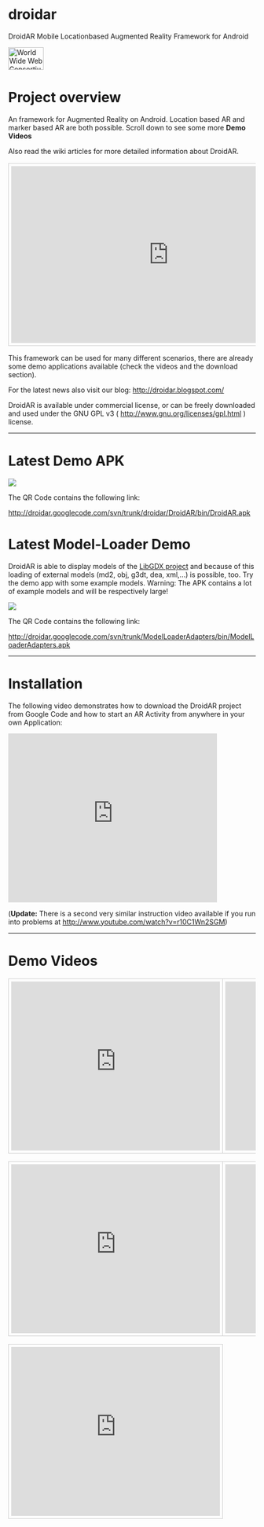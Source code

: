 droidar
=======

DroidAR Mobile Locationbased Augmented Reality Framework for Android



<a href="http://www.youtube.com/watch?feature=player_embedded&v=
v2zyj9hPiDo
"><img src="http://img.youtube.com/vi/
v2zyj9hPiDo
/0.jpg" alt="World Wide Web Consortium Home" width="72" height="46" border="0" /></a>


<h1><a name="Project_overview"></a>Project overview<a href="#Project_overview" class="section_anchor"></a></h1><p>An framework for Augmented Reality on Android. Location based AR and marker based AR are both possible. Scroll down to see some more <strong>Demo Videos</strong> </p><p>Also read the wiki articles for more detailed information about DroidAR. </p><p><table class="wikitable"><tr><td style="border: 1px solid #ccc; padding: 5px;"> 
<object width="640" height="360"><param name="movie" value="http://www.youtube.com/v/v2zyj9hPiDo?version=3&amp;hl=de_DE"></param><param name="allowFullScreen" value="true"></param><param name="allowscriptaccess" value="always"></param><embed src="http://www.youtube.com/v/v2zyj9hPiDo?version=3&amp;hl=de_DE" type="application/x-shockwave-flash" width="640" height="360" allowscriptaccess="always" allowfullscreen="true"></embed></object>
 </td><td style="border: 1px solid #ccc; padding: 5px;"> 
<object width="640" height="360"><param name="movie" value="http://www.youtube.com/v/Ayr6B8fCG54?hl=de_DE&amp;version=3"></param><param name="allowFullScreen" value="true"></param><param name="allowscriptaccess" value="always"></param><embed src="http://www.youtube.com/v/Ayr6B8fCG54?hl=de_DE&amp;version=3" type="application/x-shockwave-flash" width="640" height="360" allowscriptaccess="always" allowfullscreen="true"></embed></object>
  </td></tr> </table></p><p>This framework can be used for many different scenarios, there are already some demo applications available (check the videos and the download section). </p><p>For the latest news also visit our blog: <a href="http://droidar.blogspot.com/" rel="nofollow">http://droidar.blogspot.com/</a> </p><p>DroidAR is available under commercial license, or can be freely downloaded and used under the GNU GPL v3 ( <a href="http://www.gnu.org/licenses/gpl.html" rel="nofollow">http://www.gnu.org/licenses/gpl.html</a> ) license. </p><hr/><h1><a name="Latest_Demo_APK"></a>Latest Demo APK<a href="#Latest_Demo_APK" class="section_anchor"></a></h1><p><img src="http://2.bp.blogspot.com/-xXsYe1KFI-E/TsvUrq6O5hI/AAAAAAAAI-A/_hvSZoHWfk0/s1600/latestDroidarAPKLink.png" /> </p><p>The QR Code contains the following link: </p><p><a href="http://droidar.googlecode.com/svn/trunk/droidar/DroidAR/bin/DroidAR.apk" rel="nofollow">http://droidar.googlecode.com/svn/trunk/droidar/DroidAR/bin/DroidAR.apk</a> </p><h1><a name="Latest_Model-Loader_Demo"></a>Latest Model-Loader Demo<a href="#Latest_Model-Loader_Demo" class="section_anchor"></a></h1><p>DroidAR is able to display models of the <a href="http://libgdx.googlecode.com" rel="nofollow">LibGDX project</a> and because of this loading of external models (md2, obj, g3dt, dea, xml,...) is possible, too. Try the demo app with some example models. Warning: The APK contains a lot of example models and will be respectively large! </p><p><img src="http://3.bp.blogspot.com/-M1pMl2egWTg/TuVToYirhNI/AAAAAAAAJC0/6f2MaDRtpkA/s320/latestModelLoaderDemoLink.png" /> </p><p>The QR Code contains the following link: </p><p><a href="http://droidar.googlecode.com/svn/trunk/ModelLoaderAdapters/bin/ModelLoaderAdapters.apk" rel="nofollow">http://droidar.googlecode.com/svn/trunk/ModelLoaderAdapters/bin/ModelLoaderAdapters.apk</a> </p><hr/><h1><a name="Installation"></a>Installation<a href="#Installation" class="section_anchor"></a></h1><p>The following video demonstrates how to download the DroidAR project from Google Code and how to start an AR Activity from anywhere in your own Application: </p><p>
<iframe width="425" height="344" frameborder="0"
 src="http://www.youtube.com/embed/MFbEvkWJOV0">
</iframe>
 </p><p>(<strong>Update:</strong> There is a second very similar instruction video available if you run into problems at <a href="http://www.youtube.com/watch?v=r10C1Wn2SGM" rel="nofollow">http://www.youtube.com/watch?v=r10C1Wn2SGM</a>) <hr/></p><h1><a name="Demo_Videos"></a>Demo Videos<a href="#Demo_Videos" class="section_anchor"></a></h1><p><table class="wikitable"><tr><td style="border: 1px solid #ccc; padding: 5px;"> 
<iframe width="425" height="344" frameborder="0"
 src="http://www.youtube.com/embed/8GtVcQN0CpY">
</iframe>
 </td><td style="border: 1px solid #ccc; padding: 5px;"> 
<iframe width="425" height="344" frameborder="0"
 src="http://www.youtube.com/embed/brlNkKmw8IY">
</iframe>
 </td></tr> </table></p><p><table class="wikitable"><tr><td style="border: 1px solid #ccc; padding: 5px;"> 
<iframe width="425" height="344" frameborder="0"
 src="http://www.youtube.com/embed/e0Xc00Csrg0">
</iframe>
 </td><td style="border: 1px solid #ccc; padding: 5px;"> 
<iframe width="425" height="344" frameborder="0"
 src="http://www.youtube.com/embed/w5BrHLnG4no">
</iframe>
 </td></tr> </table></p><p><table class="wikitable"><tr><td style="border: 1px solid #ccc; padding: 5px;"> 
<iframe width="425" height="344" frameborder="0"
 src="http://www.youtube.com/embed/FH9vJ684j_U">
</iframe>
